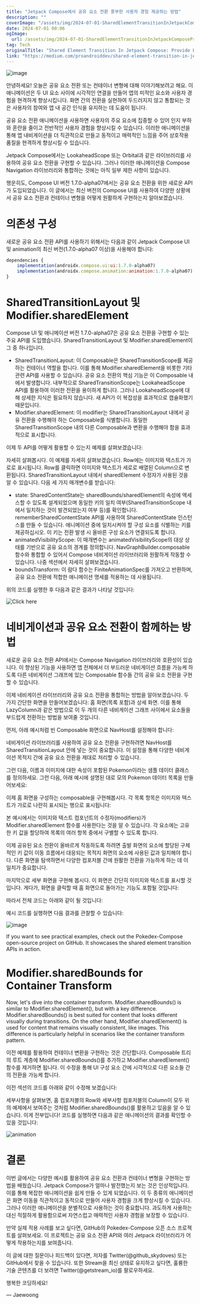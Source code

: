 ```yaml
---
title: "Jetpack Compose에서 공유 요소 전환 풍부한 사용자 경험 제공하는 방법"
description: ""
coverImage: "/assets/img/2024-07-01-SharedElementTransitionInJetpackComposeProvideEnrichedUserExperiences_0.png"
date: 2024-07-01 00:06
ogImage: 
  url: /assets/img/2024-07-01-SharedElementTransitionInJetpackComposeProvideEnrichedUserExperiences_0.png
tag: Tech
originalTitle: "Shared Element Transition In Jetpack Compose: Provide Enriched User Experiences"
link: "https://medium.com/proandroiddev/shared-element-transition-in-jetpack-compose-provide-enriched-user-experiences-163d4e435869"
---
```



![image](https://miro.medium.com/v2/resize:fit:1200/1*XWziJJSgLGdw4aWm9vDCHA.gif)

안녕하세요! 오늘은 공유 요소 전환 또는 컨테이너 변형에 대해 이야기해보려고 해요. 이 애니메이션은 두 UI 요소 사이에 시각적인 연결을 만들어 앱의 미적인 요소와 사용자 경험을 현격하게 향상시킵니다. 화면 간의 전환을 실현하여 두드러지지 않고 통합되는 것은 사용자의 참여와 앱 내 공간 인식을 유지하는 데 도움이 됩니다.

공유 요소 전환 애니메이션을 사용하면 사용자의 주요 요소에 집중할 수 있어 인지 부하와 혼란을 줄이고 전반적인 사용자 경험을 향상시킬 수 있습니다. 이러한 애니메이션을 통해 앱 내비게이션을 더 직관적으로 만들고 동적이고 매력적인 느낌을 주어 상호작용 품질을 현격하게 향상시킬 수 있습니다.

Jetpack Compose에서는 LookaheadScope 또는 Orbital과 같은 라이브러리를 사용하여 공유 요소 전환을 구현할 수 있습니다. 그러나 이러한 애니메이션을 Compose Navigation 라이브러리와 통합하는 것에는 아직 일부 제한 사항이 있습니다.

<div class="content-ad"></div>

행운히도, Compose UI 버전 1.7.0-alpha07에서는 공유 요소 전환을 위한 새로운 API가 도입되었습니다. 이 글에서는 최신 버전의 Compose UI를 사용하여 다양한 상황에서 공유 요소 전환과 컨테이너 변형을 어떻게 원활하게 구현하는지 알아보겠습니다.

# 의존성 구성

새로운 공유 요소 전환 API를 사용하기 위해서는 다음과 같이 Jetpack Compose UI 및 animation의 최신 버전(1.7.0-alpha07 이상)을 사용해야 합니다:

```js
dependencies {
    implementation(androidx.compose.ui:ui:1.7.0-alpha07)
    implementation(androidx.compose.animation:animation:1.7.0-alpha07)
}
```

<div class="content-ad"></div>

# SharedTransitionLayout 및 Modifier.sharedElement

Compose UI 및 애니메이션 버전 1.7.0-alpha07은 공유 요소 전환을 구현할 수 있는 주요 API를 도입했습니다. SharedTransitionLayout 및 Modifier.sharedElement이 그 중 하나입니다.

- SharedTransitionLayout: 이 Composable은 SharedTransitionScope를 제공하는 컨테이너 역할을 합니다. 이를 통해 Modifier.sharedElement을 비롯한 기타 관련 API를 사용할 수 있습니다. 공유 요소 전환의 핵심 기능은 이 Composable 내에서 발생합니다. 내부적으로 SharedTransitionScope는 LookaheadScope API를 활용하여 이러한 전환을 용이하게 합니다. 그러나 LookaheadScope에 대해 상세한 지식은 필요하지 않습니다. 새 API가 이 복잡성을 효과적으로 캡슐화했기 때문입니다.
- Modifier.sharedElement: 이 modifier는 SharedTransitionLayout 내에서 공유 전환을 수행해야 하는 Composable를 식별합니다. 동일한 SharedTransitionScope 내의 다른 Composable과 변환을 수행해야 함을 효과적으로 표시합니다.

이제 두 API를 어떻게 활용할 수 있는지 예제를 살펴보겠습니다:

<div class="content-ad"></div>

자세히 살펴봅시다. 이 예제를 자세히 살펴보겠습니다. Row에는 이미지와 텍스트가 가로로 표시됩니다. Row를 클릭하면 이미지와 텍스트가 세로로 배열된 Column으로 변환됩니다. SharedTransitionLayout 내에서 sharedElement 수정자가 사용된 것을 알 수 있습니다. 다음 세 가지 매개변수를 받습니다:

- state: SharedContentState는 sharedBounds/sharedElement의 속성에 액세스할 수 있도록 설계되었으며 동일한 키의 일치 여부(SharedTransitionScope 내에서 일치하는 것이 발견되었는지 여부 등)를 확인합니다. rememberSharedContentState API를 사용하여 SharedContentState 인스턴스를 만들 수 있습니다. 애니메이션 중에 일치시켜야 할 구성 요소를 식별하는 키를 제공하십시오. 이 키는 전환 발생 시 올바른 구성 요소가 연결되도록 합니다.
- animatedVisibilityScope: 이 매개변수는 animatedVisibilityScope의 대상 상태를 기반으로 공유 요소의 경계를 정의합니다. NavGraphBuilder.composable 함수와 통합할 수 있어서 Compose 네비게이션 라이브러리와 원활하게 작동할 수 있습니다. 나중 섹션에서 자세히 살펴보겠습니다.
- boundsTransform: 이 람다 함수는 FiniteAnimationSpec를 가져오고 반환하며, 공유 요소 전환에 적합한 애니메이션 명세를 적용하는 데 사용됩니다.

위의 코드를 실행한 후 다음과 같은 결과가 나타날 것입니다:

![Click here](https://miro.medium.com/v2/resize:fit:752/1*YACtgRhSLW3hYGgfYHLgSw.gif)

<div class="content-ad"></div>

# 네비게이션과 공유 요소 전환이 함께하는 방법

새로운 공유 요소 전환 API에서는 Compose Navigation 라이브러리와 호환성이 있습니다. 이 향상된 기능을 사용하면 앱 전체에서 더 부드러운 네비게이션 흐름을 가능케 하도록 다른 네비게이션 그래프에 있는 Composable 함수들 간의 공유 요소 전환을 구현할 수 있습니다.

이제 네비게이션 라이브러리와 공유 요소 전환을 통합하는 방법을 알아보겠습니다. 두 가지 간단한 화면을 만들어보겠습니다: 홈 화면(목록 포함)과 상세 화면. 이를 통해 LazyColumn과 같은 방법으로 이 두 개의 다른 네비게이션 그래프 사이에서 요소들을 부드럽게 전환하는 방법을 보여줄 것입니다.

먼저, 아래 예시처럼 빈 Composable 화면으로 NavHost를 설정해야 합니다:

<div class="content-ad"></div>

네비게이션 라이브러리를 사용하여 공유 요소 전환을 구현하려면 NavHost를 SharedTransitionLayout 안에 넣는 것이 중요합니다. 이 설정을 통해 다양한 네비게이션 목적지 간에 공유 요소 전환을 제대로 처리할 수 있습니다.

그런 다음, 이름과 이미지에 대한 속성이 포함된 Pokemon이라는 샘플 데이터 클래스를 정의하세요. 그런 다음, 아래 예시에 설명된 대로 모의 Pokemon 데이터 목록을 만들어보세요:

이제 홈 화면을 구성하는 composable을 구현해봅시다. 각 목록 항목은 이미지와 텍스트가 가로로 나란히 표시되는 행으로 표시됩니다:

본 예시에서는 이미지와 텍스트 컴포넌트의 수정자(modifiers)가 Modifier.sharedElement 함수를 사용한다는 것을 알 수 있습니다. 각 요소에는 고유한 키 값을 할당하여 목록의 여러 항목 중에서 구별할 수 있도록 합니다.

<div class="content-ad"></div>

이제 공유된 요소 전환이 올바르게 작동하도록 하려면 출발 화면의 요소에 할당된 구체적인 키 값이 이동 흐름에서 대응되는 목적지 화면의 요소에 사용된 값과 일치해야 합니다. 다른 화면을 탐색하면서 다양한 컴포저블 간에 원활한 전환을 가능하게 하는 데 이 일치가 중요합니다.

마지막으로 세부 화면을 구현해 봅시다. 이 화면은 간단히 이미지와 텍스트를 표시할 것입니다. 게다가, 화면을 클릭할 때 홈 화면으로 돌아가는 기능도 포함될 것입니다:

따라서 전체 코드는 아래와 같이 될 것입니다:

예시 코드를 실행하면 다음 결과를 관찰할 수 있습니다:

<div class="content-ad"></div>

![image](https://miro.medium.com/v2/resize:fit:866/1*vBg1PonRrhkP_hS5q0i8tw.gif)

If you want to see practical examples, check out the Pokedex-Compose open-source project on GitHub. It showcases the shared element transition APIs in action.

# Modifier.sharedBounds for Container Transform

Now, let's dive into the container transform. Modifier.sharedBounds() is similar to Modifier.sharedElement(), but with a key difference. Modifier.sharedBounds() is best suited for content that looks different visually during transitions. On the other hand, Modifier.sharedElement() is used for content that remains visually consistent, like images. This difference is particularly helpful in scenarios like the container transform pattern.

<div class="content-ad"></div>

이전 예제를 활용하여 컨테이너 변환을 구현하는 것은 간단합니다. Composable 트리의 루트 계층에 Modifier.sharedBounds()를 추가하고 Modifier.sharedElement() 함수를 제거하면 됩니다. 이 수정을 통해 UI 구성 요소 간에 시각적으로 다른 요소들 간의 전환을 가능케 합니다.

이전 섹션의 코드를 아래와 같이 수정해 보겠습니다: 

세부사항을 살펴보면, 홈 컴포저블의 Row와 세부사항 컴포저블의 Column이 모두 위의 예제에서 보여주는 것처럼 Modifier.sharedBounds()를 활용하고 있음을 알 수 있습니다. 이게 전부입니다! 코드를 실행하면 다음과 같은 애니메이션의 결과를 확인할 수 있을 것입니다:

![animation](https://miro.medium.com/v2/resize:fit:926/1*VgYm12rOK7UdNWpM1C4rhQ.gif)

<div class="content-ad"></div>

# 결론

이번 글에서는 다양한 예시를 활용하여 공유 요소 전환과 컨테이너 변형을 구현하는 방법을 배웠습니다. Jetpack Compose가 얼마나 발전했는지 보는 것은 인상적입니다. 이를 통해 복잡한 애니메이션을 쉽게 만들 수 있게 되었습니다. 이 두 종류의 애니메이션은 화면 이동을 직관적이고 동적으로 만들어 사용자 경험을 크게 향상시킬 수 있습니다. 그러나 이러한 애니메이션을 분별적으로 사용하는 것이 중요합니다. 과도하게 사용하는 대신 적절하게 활용함으로써 자연스럽고 매력적인 사용자 경험을 보장할 수 있습니다.

만약 실제 적용 사례를 보고 싶다면, GitHub의 Pokedex-Compose 오픈 소스 프로젝트를 살펴보세요. 이 프로젝트는 공유 요소 전환 API와 여러 Jetpack 라이브러리가 어떻게 작용하는지를 보여줍니다.

이 글에 대한 질문이나 피드백이 있다면, 저자를 Twitter(@github_skydoves) 또는 GitHub에서 찾을 수 있습니다. 또한 Stream을 최신 상태로 유지하고 싶다면, 훌륭한 기술 콘텐츠를 더 보려면 Twitter(@getstream_io)를 팔로우하세요.

<div class="content-ad"></div>

행복한 코딩하세요!

— Jaewoong